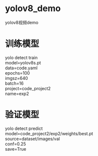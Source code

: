 # yolov8_demo
yolov8视频demo

# 训练模型
yolo detect train \
  model=yolov8s.pt \
  data=code.yaml \
  epochs=100 \
  imgsz=640 \
  batch=16 \
  project=code_project2 \
  name=exp2



 # 验证模型
 yolo detect predict \
  model=code_project2/exp2/weights/best.pt \
  source=dataset/images/val \
  conf=0.25 \
  save=True